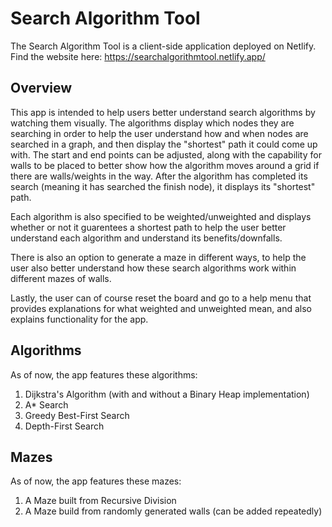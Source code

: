 # Search Algorithm Tool

The Search Algorithm Tool is a client-side application deployed on Netlify. Find the website here: https://searchalgorithmtool.netlify.app/

## Overview

This app is intended to help users better understand search algorithms by watching them visually. The algorithms display which nodes they are searching in order to help the user understand how and when nodes are searched in a graph, and then display the "shortest" path it could come up with. The start and end points can be adjusted, along with the capability for walls to be placed to better show how the algorithm moves around a grid if there are walls/weights in the way. After the algorithm has completed its search (meaning it has searched the finish node), it displays its "shortest" path.

Each algorithm is also specified to be weighted/unweighted and displays whether or not it guarentees a shortest path to help the user better understand each algorithm and understand its benefits/downfalls.

There is also an option to generate a maze in different ways, to help the user also better understand how these search algorithms work within different mazes of walls.

Lastly, the user can of course reset the board and go to a help menu that provides explanations for what weighted and unweighted mean, and also explains functionality for the app.

## Algorithms

As of now, the app features these algorithms:
1. Dijkstra's Algorithm (with and without a Binary Heap implementation)
2. A* Search
3. Greedy Best-First Search
4. Depth-First Search

## Mazes

As of now, the app features these mazes:
1. A Maze built from Recursive Division
2. A Maze build from randomly generated walls (can be added repeatedly)

